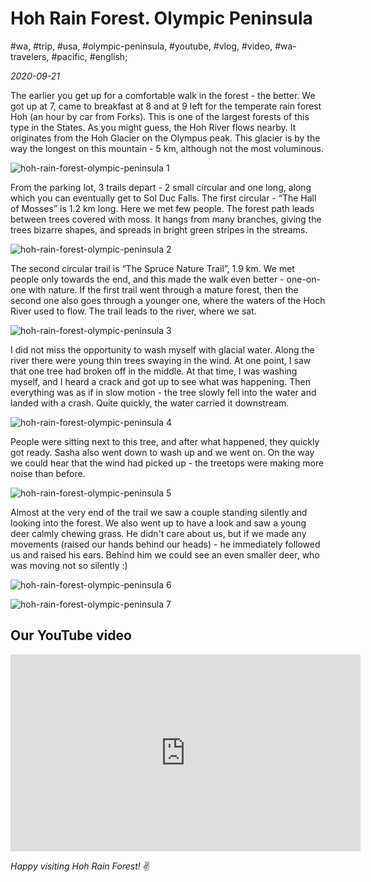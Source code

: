 # Hoh Rain Forest. Olympic Peninsula

#wa, #trip, #usa, #olympic-peninsula, #youtube, #vlog, #video, #wa-travelers, #pacific, #english;

_2020-09-21_

The earlier you get up for a comfortable walk in the forest - the better. We got up at 7, came to breakfast at 8 and at 9 left for the temperate rain forest Hoh (an hour by car from Forks). This is one of the largest forests of this type in the States. As you might guess, the Hoh River flows nearby. It originates from the Hoh Glacier on the Olympus peak. This glacier is by the way the longest on this mountain - 5 km, although not the most voluminous.

![hoh-rain-forest-olympic-peninsula 1](/images/hoh-rain-forest-olympic-peninsula/1.jpg "hoh-rain-forest-olympic-peninsula 1")

From the parking lot, 3 trails depart - 2 small circular and one long, along which you can eventually get to Sol Duc Falls. The first circular - “The Hall of Mosses” is 1.2 km long. Here we met few people. The forest path leads between trees covered with moss. It hangs from many branches, giving the trees bizarre shapes, and spreads in bright green stripes in the streams.

![hoh-rain-forest-olympic-peninsula 2](/images/hoh-rain-forest-olympic-peninsula/2.jpg "hoh-rain-forest-olympic-peninsula 2")

The second circular trail is “The Spruce Nature Trail”, 1.9 km. We met people only towards the end, and this made the walk even better - one-on-one with nature. If the first trail went through a mature forest, then the second one also goes through a younger one, where the waters of the Hoch River used to flow. The trail leads to the river, where we sat.

![hoh-rain-forest-olympic-peninsula 3](/images/hoh-rain-forest-olympic-peninsula/3.jpg "hoh-rain-forest-olympic-peninsula 3")

I did not miss the opportunity to wash myself with glacial water. Along the river there were young thin trees swaying in the wind. At one point, I saw that one tree had broken off in the middle. At that time, I was washing myself, and I heard a crack and got up to see what was happening. Then everything was as if in slow motion - the tree slowly fell into the water and landed with a crash. Quite quickly, the water carried it downstream.

![hoh-rain-forest-olympic-peninsula 4](/images/hoh-rain-forest-olympic-peninsula/4.jpg "hoh-rain-forest-olympic-peninsula 4")

People were sitting next to this tree, and after what happened, they quickly got ready. Sasha also went down to wash up and we went on. On the way we could hear that the wind had picked up - the treetops were making more noise than before.

![hoh-rain-forest-olympic-peninsula 5](/images/hoh-rain-forest-olympic-peninsula/5.jpg "hoh-rain-forest-olympic-peninsula 5")

Almost at the very end of the trail we saw a couple standing silently and looking into the forest. We also went up to have a look and saw a young deer calmly chewing grass. He didn't care about us, but if we made any movements (raised our hands behind our heads) - he immediately followed us and raised his ears. Behind him we could see an even smaller deer, who was moving not so silently :)

![hoh-rain-forest-olympic-peninsula 6](/images/hoh-rain-forest-olympic-peninsula/6.jpg "hoh-rain-forest-olympic-peninsula 6")

![hoh-rain-forest-olympic-peninsula 7](/images/hoh-rain-forest-olympic-peninsula/7.jpg "hoh-rain-forest-olympic-peninsula 7")

## Our YouTube video

<div class="responsive-iframe">
<iframe width="560" height="315" src="https://www.youtube.com/embed/O6YvTPGNsog?si=cdxZNtr_5TvdqgGS" title="YouTube video player" frameborder="0" allow="accelerometer; autoplay; clipboard-write; encrypted-media; gyroscope; picture-in-picture; web-share" referrerpolicy="strict-origin-when-cross-origin" allowfullscreen></iframe>
</div>

_Happy visiting Hoh Rain Forest!_ :v:
